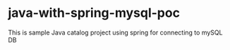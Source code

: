 # java-with-spring-mysql-poc
This is sample Java catalog project using spring for connecting to mySQL DB
